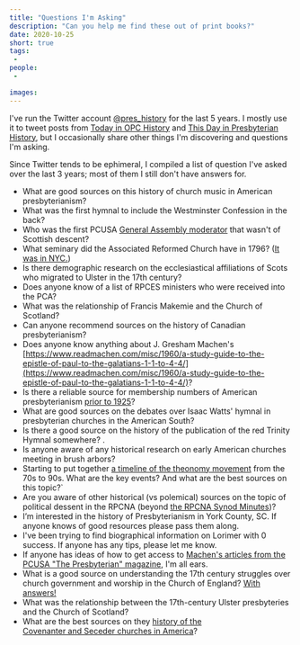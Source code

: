 ```yaml
---
title: "Questions I'm Asking"
description: "Can you help me find these out of print books?"
date: 2020-10-25
short: true
tags:
 - 
people:
 - 

images:
---
```


I've run the Twitter account [@pres_history](https://twitter.com/pres_history) for the last 5 years. I mostly use it to tweet posts from 
[Today in OPC History](https://opc.org/today.html) and [This Day in Presbyterian History](https://opc.org/today.html), but I occasionally 
share other things I'm discovering and questions I'm asking. 

Since Twitter tends to be ephimeral, I compiled a list of question I've asked over the last 3 years; most of them I still don't have answers for. 

* What are good sources on this history of church music in American presbyterianism? 
* What was the first hymnal to include the Westminster Confession in the back?
* Who was the first PCUSA [General Assembly moderator](https://www.presbyteriansofthepast.com/2020/07/24/general-assembly-moderators/) that wasn't of Scottish descent? 
* What seminary did the Associated Reformed Church have in 1796? ([It was in NYC.](https://christianobserver.org/a-brief-history-of-the-associate-reformed-presbyterian-church-and-erskine-theological-seminary/))
* Is there demographic research on the ecclesiastical affiliations of Scots who migrated to Ulster in the 17th century?
* Does anyone know of a list of RPCES ministers who were received into the PCA?
* What was the relationship of Francis Makemie and the Church of Scotland?
* Can anyone recommend sources on the history of Canadian presbyterianism?
* Does anyone know anything about J. Gresham Machen's [https://www.readmachen.com/misc/1960/a-study-guide-to-the-epistle-of-paul-to-the-galatians-1-1-to-4-4/](https://www.readmachen.com/misc/1960/a-study-guide-to-the-epistle-of-paul-to-the-galatians-1-1-to-4-4/)? 
* Is there a reliable source for membership numbers of American presbyterianism [prior to 1925](https://www.thearda.com/Denoms/D_920.asp)?
* What are good sources on the debates over Isaac Watts' hymnal in presbyterian churches in the American South?
* Is there a good source on the history of the publication of the red Trinity Hymnal somewhere? . 
* Is anyone aware of any historical research on early American churches meeting in brush arbors?
* Starting to put together [a timeline of the theonomy movement](https://ulsterworldly.com/post/theonomy-timeline/) from the 70s to 90s. What are the key events? And what are the best sources on this topic?`
* Are you aware of other historical (vs polemical) sources on the topic of political dessent in the RPCNA (beyond [the RPCNA Synod Minutes](http://rparchives.org/synod.html))?
* I’m interested in the history of Presbyterianism in York County, SC. If anyone knows of good resources please pass them along.
* I've been trying to find biographical information on Lorimer with 0 success. If anyone has any tips, please let me know.
* If anyone has ideas of how to get access to [Machen's articles from the PCUSA "The Presbyterian" magazine](https://www.readmachen.com/sources/presbyterian/), I'm all ears. 
* What is a good source on understanding the 17th century struggles over church government and worship in the Church of England? [With answers!](https://twitter.com/pres_history/status/1001477788447232000/)
* What was the relationship between the 17th-century Ulster presbyteries and the Church of Scotland?
* What are the best sources on they [history of the Covenanter and Seceder churches in America](https://ulsterworldly.com/post/scottish-churches-in-america/)?
